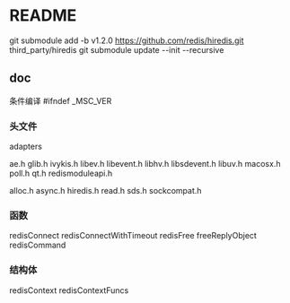# README

git submodule add -b v1.2.0 https://github.com/redis/hiredis.git third_party/hiredis
git submodule update --init --recursive

## doc
条件编译
#ifndef _MSC_VER


### 头文件


adapters

ae.h
glib.h
ivykis.h
libev.h
libevent.h
libhv.h
libsdevent.h
libuv.h
macosx.h
poll.h
qt.h
redismoduleapi.h

alloc.h
async.h
hiredis.h
read.h
sds.h
sockcompat.h


### 函数
redisConnect
redisConnectWithTimeout
redisFree
freeReplyObject
redisCommand

### 结构体
redisContext
redisContextFuncs
